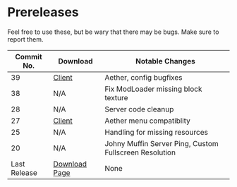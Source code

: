 # Prereleases
Feel free to use these, but be wary that there may be bugs. Make sure to report them.

| Commit No.    | Download      | Notable Changes |
| ------------- | ------------- | --------------- |
| 39 | [Client](https://www.mediafire.com/file/007w95uxobnt4xp) | Aether, config bugfixes |
| 38 | N/A | Fix ModLoader missing block texture |
| 28 | N/A | Server code cleanup |
| 27 | [Client](https://www.mediafire.com/file/vu9xxymqffdgwrn) | Aether menu compatiblity |
| 25 | N/A | Handling for missing resources |
| 20 | N/A | Johny Muffin Server Ping, Custom Fullscreen Resolution |
| Last Release  | [Download Page][release_downloads] | None |

[release_downloads]: https://minecraft.gamepedia.com/Programs_and_editors/Mod_Coder_Pack#Downloads
